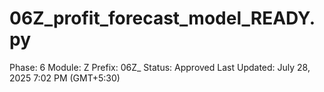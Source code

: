 # 06Z_profit_forecast_model_READY.py

Phase: 6
Module: Z
Prefix: 06Z_
Status: Approved
Last Updated: July 28, 2025 7:02 PM (GMT+5:30)

